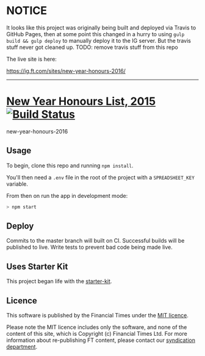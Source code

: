 # NOTICE

It looks like this project was originally being built and deployed via Travis to GitHub Pages, then at some point this changed in a hurry to using `gulp build && gulp deploy` to manually deploy it to the IG server. But the travis stuff never got cleaned up. TODO: remove travis stuff from this repo

The live site is here:

https://ig.ft.com/sites/new-year-honours-2016/

---

# [New Year Honours List, 2015](https://ft-interactive.github.com/new-year-honours-2016/) [![Build Status][travis-image]][travis-url]
new-year-honours-2016
## Usage

To begin, clone this repo and running `npm install`.

You'll then need a `.env` file in the root of the project with a `SPREADSHEET_KEY` variable.

From then on run the app in development mode:

```sh
> npm start
```

## Deploy

Commits to the master branch will built on CI. Successful builds will be published to live. Write tests to prevent bad code being made live.

## Uses Starter Kit

This project began life with the [starter-kit](https://github.com/ft-interactive/starter-kit).

## Licence
This software is published by the Financial Times under the [MIT licence](http://opensource.org/licenses/MIT).

Please note the MIT licence includes only the software, and none of the content of this site, which is Copyright (c) Financial Times Ltd. For more information about re-publishing FT content, please contact our [syndication department](http://syndication.ft.com/).

[travis-url]: https://travis-ci.org/ft-interactive/new-year-honours-2016
[travis-image]: https://travis-ci.org/ft-interactive/new-year-honours-2016.svg
